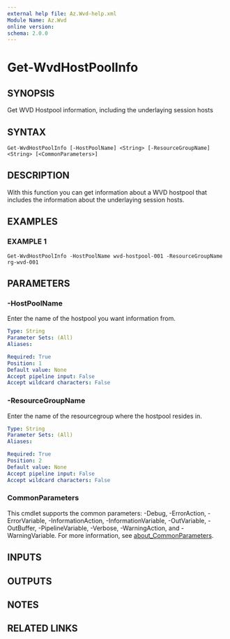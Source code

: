 ```yaml
---
external help file: Az.Wvd-help.xml
Module Name: Az.Wvd
online version:
schema: 2.0.0
---
```


# Get-WvdHostPoolInfo

## SYNOPSIS
Get WVD Hostpool information, including the underlaying session hosts

## SYNTAX

```
Get-WvdHostPoolInfo [-HostPoolName] <String> [-ResourceGroupName] <String> [<CommonParameters>]
```

## DESCRIPTION
With this function you can get information about a WVD hostpool that includes the information about the underlaying session hosts.

## EXAMPLES

### EXAMPLE 1
```
Get-WvdHostPoolInfo -HostPoolName wvd-hostpool-001 -ResourceGroupName rg-wvd-001
```

## PARAMETERS

### -HostPoolName
Enter the name of the hostpool you want information from.

```yaml
Type: String
Parameter Sets: (All)
Aliases:

Required: True
Position: 1
Default value: None
Accept pipeline input: False
Accept wildcard characters: False
```

### -ResourceGroupName
Enter the name of the resourcegroup where the hostpool resides in.

```yaml
Type: String
Parameter Sets: (All)
Aliases:

Required: True
Position: 2
Default value: None
Accept pipeline input: False
Accept wildcard characters: False
```

### CommonParameters
This cmdlet supports the common parameters: -Debug, -ErrorAction, -ErrorVariable, -InformationAction, -InformationVariable, -OutVariable, -OutBuffer, -PipelineVariable, -Verbose, -WarningAction, and -WarningVariable. For more information, see [about_CommonParameters](http://go.microsoft.com/fwlink/?LinkID=113216).

## INPUTS

## OUTPUTS

## NOTES

## RELATED LINKS
